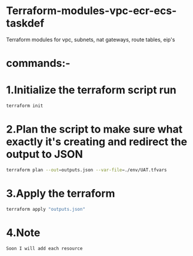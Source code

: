 # Terraform-modules-vpc-ecr-ecs-taskdef
Terraform modules for vpc, subnets, nat gateways, route tables, eip's
# commands:-
# 1.Initialize the terraform script run
```sh
terraform init
```

# 2.Plan the script to make sure what exactly it's creating and redirect the output to JSON
```sh
terraform plan --out=outputs.json --var-file=./env/UAT.tfvars
```
# 3.Apply the terraform 
```sh
terraform apply "outputs.json"
```
# 4.Note
```sh
Soon I will add each resource
```